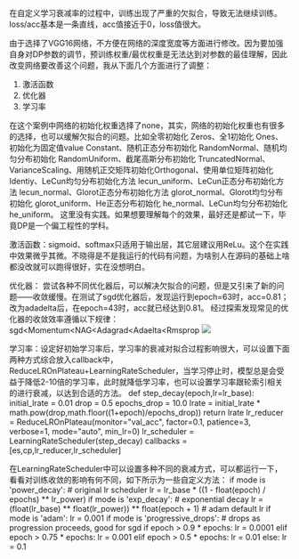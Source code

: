 在自定义学习衰减率的过程中，训练出现了严重的欠拟合，导致无法继续训练。
loss/acc基本是一条直线，acc值接近于0，loss值很大。

由于选择了VGG16网络，不方便在网络的深度宽度等方面进行修改。因为要加强自身对DP参数的调节，预训练权重/最优权重是无法达到对参数的最佳理解，因此改变网络要改善这个问题，我从下面几个方面进行了调整：
1. 激活函数
2. 优化器
3. 学习率

在这个案例中网络的初始化权重选择了none，其实，网络的初始化权重也有很多的选择，也可以缓解欠拟合的问题。比如全零初始化 Zeros、全1初始化 Ones、初始化为固定值value  Constant、随机正态分布初始化 RandomNormal、随机均匀分布初始化 RandomUniform、截尾高斯分布初始化 TruncatedNormal、VarianceScaling、用随机正交矩阵初始化Orthogonal、使用单位矩阵初始化 Identiy、LeCun均匀分布初始化方法 lecun_uniform、LeCun正态分布初始化方法 lecun_normal、Glorot正态分布初始化方法 glorot_normal、Glorot均匀分布初始化 glorot_uniform、He正态分布初始化 he_normal、LeCun均匀分布初始化 he_uniform。 这里没有实践。如果想要理解每个的效果，最好还是都试一下，毕竟DP是一个偏工程性的学科。

激活函数：sigmoid、softmax只适用于输出层，其它层建议用ReLu。这个在实践中效果微乎其微。不晓得是不是我运行的代码有问题，为啥别人在源码的基础上啥都没改就可以跑得很好，实在没想明白。

优化器： 尝试各种不同优化器后，可以解决欠拟合的问题，但是又引来了新的问题——收敛缓慢。在测试了sgd优化器后，发现运行到epoch=63时，acc=0.81；改为adadelta后，在epoch=43时，acc就已经达到0.81。
      经过探索发现常见的优化器的收敛效率遵循以下规律：
      sgd<Momentum<NAG<Adagrad<Adaelta<Rmsprop
      ![](https://src.ailemon.me/blog/2018/20180409-opt2.gif)

学习率：设定好初始学习率后，学习率的衰减对拟合过程影响很大，可以设置下面两种方式综合放入callback中，ReduceLROnPlateau+LearningRateScheduler，当学习停止时，模型总是会受益于降低2-10倍的学习率，此时就降低学习率，也可以设置学习率跟轮索引相关的进行衰减，以达到合适的方法。
def step_decay(epoch,lr=lr_base):
    initial_lrate = 0.01
    drop = 0.5
    epochs_drop = 10.0
    lrate = initial_lrate * math.pow(drop,math.floor((1+epoch)/epochs_drop))
    return lrate
lr_reducer  = ReduceLROnPlateau(monitor="val_acc", factor=0.1, patience=3, verbose=1, mode="auto", min_lr=0)
lr_scheduler = LearningRateScheduler(step_decay)
callbacks = [es,cp,lr_reducer,lr_scheduler]


在LearningRateScheduler中可以设置多种不同的衰减方式，可以都运行一下，看看对训练收敛的影响有何不同，如下所示为一些自定义方法：
 if mode is 'power_decay':
        # original lr scheduler
        lr = lr_base * ((1 - float(epoch) / epochs) ** lr_power)
    if mode is 'exp_decay':
        # exponential decay
        lr = (float(lr_base) ** float(lr_power)) ** float(epoch + 1)
    # adam default lr
    if mode is 'adam':
        lr = 0.001
    if mode is 'progressive_drops':
        # drops as progression proceeds, good for sgd
        if epoch > 0.9 * epochs:
            lr = 0.0001
        elif epoch > 0.75 * epochs:
            lr = 0.001
        elif epoch > 0.5 * epochs:
            lr = 0.01
        else:
            lr = 0.1

